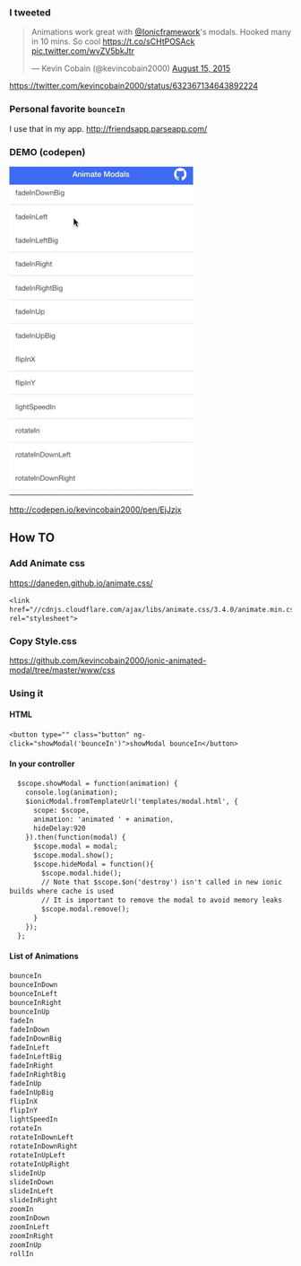 ### I tweeted

<blockquote class="twitter-tweet" lang="en"><p lang="en" dir="ltr">Animations work great with <a href="https://twitter.com/Ionicframework">@Ionicframework</a>&#39;s modals. Hooked many in 10 mins. So cool &#10;<a href="https://t.co/sCHtPOSAck">https://t.co/sCHtPOSAck</a> <a href="http://t.co/wvZV5bkJtr">pic.twitter.com/wvZV5bkJtr</a></p>&mdash; Kevin Cobain (@kevincobain2000) <a href="https://twitter.com/kevincobain2000/status/632367134643892224">August 15, 2015</a></blockquote>
<script async src="//platform.twitter.com/widgets.js" charset="utf-8"></script>


https://twitter.com/kevincobain2000/status/632367134643892224

### Personal favorite ``bounceIn``

I use that in my app. http://friendsapp.parseapp.com/

### DEMO (codepen)

![alt tag](animate.gif)

http://codepen.io/kevincobain2000/pen/EjJzjx

## How TO

### Add Animate css

https://daneden.github.io/animate.css/

```
<link href="//cdnjs.cloudflare.com/ajax/libs/animate.css/3.4.0/animate.min.css" rel="stylesheet">
```

### Copy Style.css

https://github.com/kevincobain2000/ionic-animated-modal/tree/master/www/css

### Using it


#### HTML

```
<button type="" class="button" ng-click="showModal('bounceIn')">showModal bounceIn</button>
```

#### In your controller

```
  $scope.showModal = function(animation) {
    console.log(animation);
    $ionicModal.fromTemplateUrl('templates/modal.html', {
      scope: $scope,
      animation: 'animated ' + animation,
      hideDelay:920
    }).then(function(modal) {
      $scope.modal = modal;
      $scope.modal.show();
      $scope.hideModal = function(){
        $scope.modal.hide();
        // Note that $scope.$on('destroy') isn't called in new ionic builds where cache is used
        // It is important to remove the modal to avoid memory leaks
        $scope.modal.remove();
      }
    });
  };
```


#### List of Animations

```
bounceIn
bounceInDown
bounceInLeft
bounceInRight
bounceInUp
fadeIn
fadeInDown
fadeInDownBig
fadeInLeft
fadeInLeftBig
fadeInRight
fadeInRightBig
fadeInUp
fadeInUpBig
flipInX
flipInY
lightSpeedIn
rotateIn
rotateInDownLeft
rotateInDownRight
rotateInUpLeft
rotateInUpRight
slideInUp
slideInDown
slideInLeft
slideInRight
zoomIn
zoomInDown
zoomInLeft
zoomInRight
zoomInUp
rollIn
```